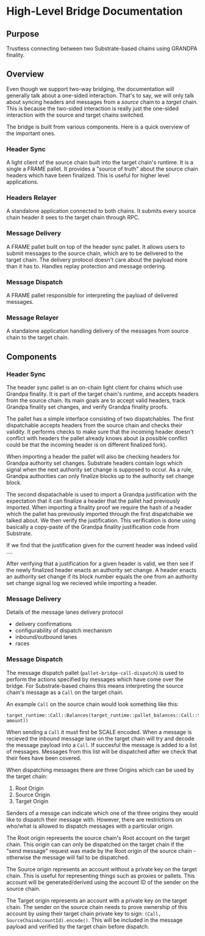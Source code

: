 # High-Level Bridge Documentation

## Purpose
Trustless connecting between two Substrate-based chains using GRANDPA finality.

## Overview
Even though we support two-way bridging, the documentation will generally talk about a one-sided
interaction. That's to say, we will only talk about syncing headers and messages from a _source_
chain to a _target_ chain. This is because the two-sided interaction is really just the one-sided
interaction with the source and target chains switched.

The bridge is built from various components. Here is a quick overview of the important ones.

### Header Sync
A light client of the source chain built into the target chain's runtime. It is a single a FRAME
pallet. It provides a "source of truth" about the source chain headers which have been finalized.
This is useful for higher level applications.

### Headers Relayer
A standalone application connected to both chains. It submits every source chain header it sees to
the target chain through RPC.

### Message Delivery
A FRAME pallet built on top of the header sync pallet. It allows users to submit messages to the
source chain, which are to be delivered to the target chain. The delivery protocol doesn't care
about the payload more than it has to. Handles replay protection and message ordering.

### Message Dispatch
A FRAME pallet responsible for interpreting the payload of delivered messages.

### Message Relayer
A standalone application handling delivery of the messages from source chain to the target chain.

## Components

### Header Sync
The header sync pallet is an on-chain light client for chains which use Grandpa finality. It is part
of the target chain's runtime, and accepts headers from the source chain. Its main goals are to
accept valid headers, track Grandpa finality set changes, and verify Grandpa finality proofs.

The pallet has a simple interface consisting of two dispatchables. The first dispatchable accepts
headers from the source chain and checks their validity. It performs checks to make sure that the
incoming header doesn't conflict with headers the pallet already knows about (a possible conflict
could be that the incoming header is on different finalized fork).

When importing a header the pallet will also be checking headers for Grandpa authority set changes.
Substrate headers contain logs which signal when the next authority set change is supposed to
occur. As a rule, Grandpa authorities can only finalize blocks up to the authority set change block.

The second dispatachable is used to import a Grandpa justification with the expectation that it can
finalize a header that the pallet had previously imported. When importing a finality proof we
require the hash of a header which the pallet has previously imported through the first dispatchable
we talked about. We then verify the justification. This verification is done using basically a
copy-paste of the Grandpa finality justification code from Substrate.

If we find that the justification given for the current header was indeed valid ....

After verifying that a justification for a given header is valid, we then see if the newly finalized
header enacts an authority set change. A header enacts an authority set change if its block number
equals the one from an authority set change signal log we recieved while importing a header.

### Message Delivery

<TODO>Details of the message lanes delivery protocol</TODO>
- delivery confirmations
- configurability of dispatch mechanism
- inbound/outbound lanes
- races

### Message Dispatch
The message dispatch pallet (`pallet-bridge-call-dispatch`) is used to perform the actions specified
by messages which have come over the bridge. For Substrate-based chains this means interpreting the
source chain's message as a `Call` on the target chain.

An example `Call` on the source chain would look something like this:

```
target_runtime::Call::Balances(target_runtime::pallet_balances::Call::transfer(recipient, amount))
```

When sending a `Call` it must first be SCALE encoded. When a message is recieved the inbound
message lane on the target chain will try and decode the message payload into a `Call`. If succesful
the message is added to a list of messages. Messages from this list will be dispatched after we
check that their fees have been covered.

When dispatching messages there are three Origins which can be used by the target chain:
1. Root Origin
2. Source Origin
3. Target Origin

Senders of a messge can indicate which one of the three origins they would like to dispatch their
message with. However, there are restrictions on who/what is allowed to dispatch messages with a
particular origin.

The Root origin represents the source chain's Root account on the target chain. This origin can can
only be dispatched on the target chain if the "send message" request was made by the Root origin of
the source chain - otherwise the message will fail to be dispatched.

The Source origin represents an account without a private key on the target chain. This is useful
for representing things such as proxies or pallets. This account will be generated/derived using the
account ID of the sender on the source chain.

The Target origin represents an account with a private key on the target chain. The sender on the
source chain needs to prove ownership of this account by using their target chain private key to
sign: `(Call, SourceChainAccountId).encode()`. This will be included in the message payload and
verified by the target chain before dispatch.
